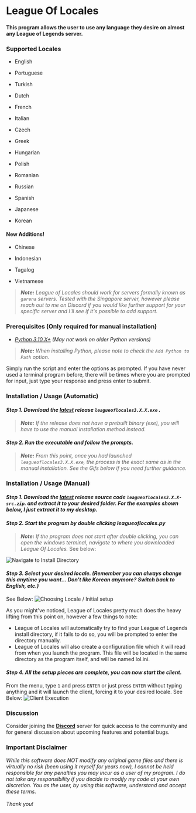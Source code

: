 # League Of Locales
#### This program allows the user to use any language they desire on almost any League of Legends server. 

### Supported Locales

* English

* Portuguese

* Turkish

* Dutch

* French

* Italian

* Czech

* Greek

* Hungarian

* Polish

* Romanian

* Russian

* Spanish

* Japanese

* Korean

#### New Additions!

* Chinese

* Indonesian

* Tagalog

* Vietnamese

> ***Note:** League of Locales should work for servers formally known as `garena` servers. Tested with the Singapore server, however please reach out to me on Discord if you would like further support for your specific server and I'll see if it's possible to add support.*

### Prerequisites (Only required for manual installation)
* *[Python 3.10.X+](https://www.python.org/downloads/) (May not work on older Python versions)*<br>
> ***Note:** When installing Python, please note to check the `Add Python to Path` option.*

Simply run the script and enter the options as prompted. If you have never used a terminal program before, there will be times where you are prompted for input, just type your response and press enter to submit.

### Installation / Usage (Automatic)

#### *Step 1. Download the [latest](https://github.com/ShoobyDoo/League-of-Locales/releases/latest) release `leagueoflocales3.X.X.exe` .*

> ***Note:** If the release does not have a prebuilt binary (exe), you will have to use the manual installation method instead.*

#### *Step 2. Run the executable and follow the prompts.*
> ***Note:** From this point, once you had launched `leagueoflocales3.X.X.exe`, the process is the exact same as in the manual installation. See the Gifs below if you need further guidance.*

### Installation / Usage (Manual)

#### *Step 1. Download the [latest](https://github.com/ShoobyDoo/League-of-Locales/releases/latest) release source code `leagueoflocales3.X.X-src.zip`. and extract it to your desired folder. For the examples shown below, I just extract it to my desktop.*

#### *Step 2. Start the program by double clicking leagueoflocales.py*

> ***Note:** If the program does not start after double clicking, you can open the windows terminal, navigate to where you downloaded League Of Locales.* See below:

![Navigate to Install Directory](https://cdn.discordapp.com/attachments/812361563289813063/1068768138092625961/loloc-demo.gif)

#### *Step 3. Select your desired locale. (Remember you can always change this anytime you want... Don't like Korean anymore? Switch back to English, etc.)*

See Below:
![Choosing Locale / Initial setup](https://cdn.discordapp.com/attachments/812361563289813063/1068770088586596412/loloc-startup.gif)

As you might've noticed, League of Locales pretty much does the heavy lifting from this point on, however a few things to note:
* League of Locales will automatically try to find your League of Legends install directory, if it fails to do so, you will be prompted to enter the directory manually.
* League of Locales will also create a configuration file which it will read from when you launch the program. This file will be located in the same directory as the program itself, and will be named lol.ini.

#### *Step 4. All the setup pieces are complete, you can now start the client.*

From the menu, type `1` and press `ENTER` or just press `ENTER` without typing anything and it will launch the client, forcing it to your desired locale. See Below:
![Client Execution](https://cdn.discordapp.com/attachments/812361563289813063/1068994732224688148/loloc-execution.gif)

### Discussion
Consider joining the **[Discord](https://discord.gg/cuRC9pN)** server for quick access to the community and for general discussion about 
upcoming features and potential bugs.

### Important Disclaimer
*While this software does NOT modify any original game files and there is virtually no risk (been using it myself for years now), I cannot be held responsible for any penalties you may incur as a user of my program. I do not take any responsibility if you decide to modify my code at your own discretion. You as the user, by using this software, understand and accept these terms.<br><br>
Thank you!*
